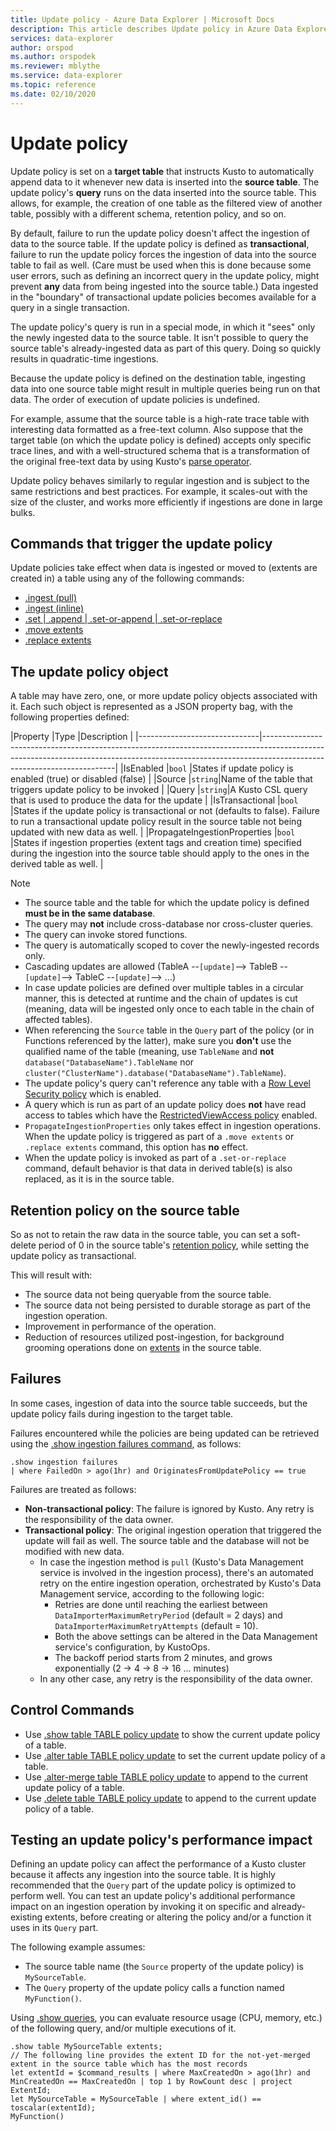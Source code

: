 ```yaml
---
title: Update policy - Azure Data Explorer | Microsoft Docs
description: This article describes Update policy in Azure Data Explorer.
services: data-explorer
author: orspod
ms.author: orspodek
ms.reviewer: mblythe
ms.service: data-explorer
ms.topic: reference
ms.date: 02/10/2020
---
```

# Update policy

Update policy is set on a **target table** that instructs Kusto to automatically
append data to it whenever new data is inserted into the **source table**. The update policy's **query** runs on the
data inserted into the source table. This allows, for example, the creation
of one table as the filtered view of another table, possibly with a different
schema, retention policy, and so on.

By default, failure to run the update policy doesn't affect the ingestion of
data to the source table. If the update policy is defined as **transactional**, failure to run the update policy forces the ingestion of data
into the source table to fail as well. (Care must be used when this is done because some user errors, such as defining an incorrect query in the update
policy, might prevent **any** data from being ingested into the source table.)
Data ingested in the "boundary"
of transactional update policies becomes available for a query in a single transaction.

The update policy's query is run in a special mode, in which it "sees" only the
newly ingested data to the source table. It isn't possible to query the source
table's already-ingested data as part of this query. Doing so quickly results in
quadratic-time ingestions.

Because the update policy is defined on the destination table, ingesting data into one
source table might result in multiple queries being run on that data. The order
of execution of update policies is undefined.

For example, assume that the source table is a high-rate
trace table with interesting data formatted as a free-text column. Also suppose that the target
table (on which the update policy is defined) accepts only specific trace lines, and
with a well-structured schema that is a transformation of the original free-text data
by using Kusto's [parse operator](../query/parseoperator.md).

Update policy behaves similarly to regular ingestion and is subject to the same
restrictions and best practices. For example, it scales-out with the size of
the cluster, and works more efficiently if ingestions are done in large bulks.

## Commands that trigger the update policy

Update policies take effect when data is ingested or moved to (extents are created in) a table using
any of the following commands:

* [.ingest (pull)](../management/data-ingestion/ingest-from-storage.md)
* [.ingest (inline)](../management/data-ingestion/ingest-inline.md)
* [.set | .append | .set-or-append | .set-or-replace](../management/data-ingestion/ingest-from-query.md)
* [.move extents](../management/extents-commands.md#move-extents)
* [.replace extents](../management/extents-commands.md#replace-extents)

## The update policy object

A table may have zero, one, or more update policy objects associated with it.
Each such object is represented as a JSON property bag, with the following properties defined:

|Property                      |Type    |Description                                                                                                                                                                                 |
|------------------------------|-----------------------------------------------------------------------------------------------------------------------------------------------------------------------------------------------------|
|IsEnabled                     |`bool`  |States if update policy is enabled (true) or disabled (false)                                                                                                                               |
|Source                        |`string`|Name of the table that triggers update policy to be invoked                                                                                                                                 |
|Query                         |`string`|A Kusto CSL query that is used to produce the data for the update                                                                                                                           |
|IsTransactional               |`bool`  |States if the update policy is transactional or not (defaults to false). Failure to run a transactional update policy result in the source table not being updated with new data as well.   |
|PropagateIngestionProperties  |`bool`  |States if ingestion properties (extent tags and creation time) specified during the ingestion into the  source table should apply to the ones in the derived table as well.                 |

> [!NOTE]
>
> * The source table and the table for which the update policy is defined **must be in the same database**.
> * The query may **not** include cross-database nor cross-cluster queries.
> * The query can invoke stored functions.
> * The query is automatically scoped to cover the newly-ingested records only.
> * Cascading updates are allowed (TableA --`[update]`--> TableB --`[update]`-->  TableC --`[update]`--> ...)
> * In case update policies are defined over multiple tables in a circular manner, this is detected at runtime and the chain of updates is cut
   (meaning, data will be ingested only once to each table in the chain of affected tables).
> * When referencing the `Source` table in the `Query` part of the policy (or in Functions referenced by the latter), make sure you **don't** use the qualified name of the table
   (meaning, use `TableName` and **not** `database("DatabaseName").TableName` nor `cluster("ClusterName").database("DatabaseName").TableName`).
> * The update policy's query can't reference any table with a [Row Level Security policy](./rowlevelsecuritypolicy.md) which is enabled.
> * A query which is run as part of an update policy does **not** have read access to tables which have the [RestrictedViewAccess policy](restrictedviewaccesspolicy.md) enabled.
> * `PropagateIngestionProperties` only takes effect in ingestion operations. When the update policy is triggered as part of a `.move extents` or `.replace extents` command, this
  option has **no** effect.
> * When the update policy is invoked as part of a `.set-or-replace` command, default behavior is that data in derived table(s) is also replaced, as it is in the source table.

## Retention policy on the source table

So as not to retain the raw data in the source table, you can set a soft-delete period of 0 in the source
table's [retention policy](retentionpolicy.md), while setting the update policy as transactional.

This will result with:
* The source data not being queryable from the source table.
* The source data not being persisted to durable storage as part of the ingestion operation.
* Improvement in performance of the operation.
* Reduction of resources utilized post-ingestion, for background grooming operations done on [extents](../management/extents-overview.md)
  in the source table.

## Failures

In some cases, ingestion of data into the source table succeeds, but the update policy fails during ingestion to the target table.

Failures encountered while the policies are being updated can be retrieved using the
[.show ingestion failures command](../management/ingestionfailures.md), as follows:
 
```
.show ingestion failures 
| where FailedOn > ago(1hr) and OriginatesFromUpdatePolicy == true
```

Failures are treated as follows:

* **Non-transactional policy**: The failure is ignored by Kusto. Any retry is the responsibility of the data owner.  
* **Transactional policy**: The original ingestion operation that triggered the update will fail as well. The source table and the database will not be modified with new data.
  * In case the ingestion method is `pull` (Kusto's Data Management service is involved in the ingestion
  process), there's an automated retry on the entire ingestion operation, orchestrated by Kusto's Data Management
  service, according to the following logic:
    * Retries are done until reaching the earliest between `DataImporterMaximumRetryPeriod` (default = 2 days) and
    `DataImporterMaximumRetryAttempts` (default = 10).
    * Both the above settings can be altered in the Data Management service's configuration, by KustoOps.
    * The backoff period starts from 2 minutes, and grows exponentially (2 -> 4 -> 8 -> 16 ... minutes)
  * In any other case, any retry is the responsibility of the data owner.



## Control Commands

* Use [.show table TABLE policy update](../management/update-policy.md#show-update-policy)
  to show the current update policy of a table.
* Use [.alter table TABLE policy update](../management/update-policy.md#alter-update-policy)
  to set the current update policy of a table.
* Use [.alter-merge table TABLE policy update](../management/update-policy.md#alter-merge-table-table-policy-update)
  to append to the current update policy of a table.
* Use [.delete table TABLE policy update](../management/update-policy.md#delete-table-table-policy-update)
  to append to the current update policy of a table.

## Testing an update policy's performance impact

Defining an update policy can affect the performance of a Kusto cluster because it affects any ingestion into the source table. It is highly recommended that the `Query` part of the update
policy is optimized to perform well.
You can test an update policy's additional performance impact on an ingestion operation by invoking it on specific and already-existing extents, before creating or altering the policy and/or a function it uses in its `Query` part.

The following example assumes:

* The source table name (the `Source` property of the update policy) is `MySourceTable`.
* The `Query` property of the update policy calls a function named `MyFunction()`.

Using [.show queries](../management/queries.md), you can evaluate resource usage (CPU, memory, etc.) of
the following query, and/or multiple executions of it.

```
.show table MySourceTable extents;
// The following line provides the extent ID for the not-yet-merged extent in the source table which has the most records
let extentId = $command_results | where MaxCreatedOn > ago(1hr) and MinCreatedOn == MaxCreatedOn | top 1 by RowCount desc | project ExtentId;
let MySourceTable = MySourceTable | where extent_id() == toscalar(extentId);
MyFunction()
```